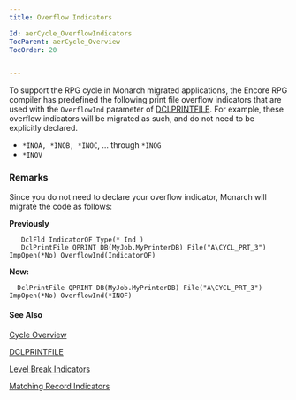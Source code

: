 ```yaml
---
title: Overflow Indicators

Id: aerCycle_OverflowIndicators
TocParent: aerCycle_Overview
TocOrder: 20


---
```


To support the RPG cycle in Monarch migrated applications, the Encore RPG compiler has predefined the following print file overflow indicators that are used with the ```OverflowInd``` parameter of [DCLPRINTFILE](DetailCalcMethod.html). For example, these overflow indicators will be migrated as such, and do not need to be explicitly declared. 

- ```*INOA, *INOB, *INOC```, ... through ```*INOG```
- ```*INOV```

### Remarks
<dl class="normal">

Since you do not need to declare your overflow indicator, Monarch will migrate
                the code as follows:

**Previously** 

        
```
   DclFld IndicatorOF Type(* Ind ) 
   DclPrintFile QPRINT DB(MyJob.MyPrinterDB) File("A\CYCL_PRT_3") ImpOpen(*No) OverflowInd(IndicatorOF) 
```

 **Now:** 
        
```
  DclPrintFile QPRINT DB(MyJob.MyPrinterDB) File("A\CYCL_PRT_3") ImpOpen(*No) OverflowInd(*INOF) 
```

#### See Also
[Cycle Overview](Overview.html)

[DCLPRINTFILE](/dox/DCLPRINTFILE.html)

[Level Break Indicators](LevelBreakIndicators.html)

[Matching Record Indicators](MatchingRecordIndicators.html) 
